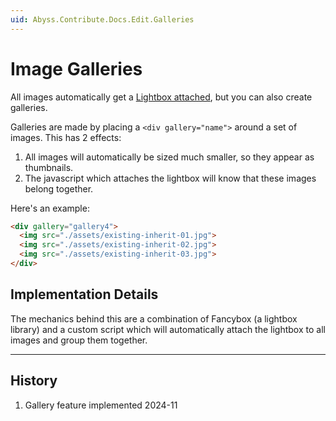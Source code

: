 ```yaml
---
uid: Abyss.Contribute.Docs.Edit.Galleries
---
```


# Image Galleries

All images automatically get a [Lightbox attached](xref:Abyss.Contribute.Docs.Edit.Images),
but you can also create galleries.

Galleries are made by placing a `<div gallery="name">` around a set of images.
This has 2 effects:

1. All images will automatically be sized much smaller, so they appear as thumbnails.
2. The javascript which attaches the lightbox will know that these images belong together.

Here's an example:

```html
<div gallery="gallery4">
  <img src="./assets/existing-inherit-01.jpg">
  <img src="./assets/existing-inherit-02.jpg">
  <img src="./assets/existing-inherit-03.jpg">
</div>
```

## Implementation Details

The mechanics behind this are a combination of Fancybox (a lightbox library) and a custom script which will automatically attach the lightbox to all images and group them together.

---

## History

1. Gallery feature implemented 2024-11

